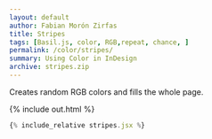 ```yaml
---
layout: default
author: Fabian Morón Zirfas
title: Stripes
tags: [Basil.js, color, RGB,repeat, chance, ]
permalink: /color/stripes/
summary: Using Color in InDesign
archive: stripes.zip
---
```


Creates random RGB colors and fills the whole page.  

<!-- more -->

{% include out.html %}

```js
{% include_relative stripes.jsx %}
```



